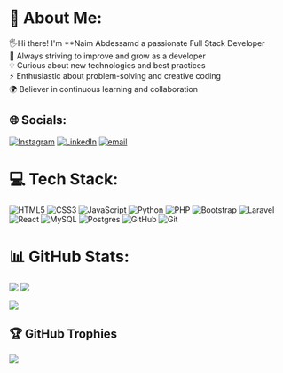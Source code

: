 # 💫 About Me:
🖐Hi there! I'm **Naim Abdessamd  a passionate  Full Stack Developer<br>🚀 Always striving to improve and grow as a developer  <br>💡 Curious about new technologies and best practices  <br>⚡ Enthusiastic about problem-solving and creative coding  <br>🌍 Believer in continuous learning and collaboration  


## 🌐 Socials:
[![Instagram](https://img.shields.io/badge/Instagram-%23E4405F.svg?logo=Instagram&logoColor=white)](https://instagram.com/abdenaeem1) [![LinkedIn](https://img.shields.io/badge/LinkedIn-%230077B5.svg?logo=linkedin&logoColor=white)](https://linkedin.com/in/abdessamad-naim-920624275) [![email](https://img.shields.io/badge/Email-D14836?logo=gmail&logoColor=white)](mailto:naimabdessamad48@gmail.com) 

# 💻 Tech Stack:
![HTML5](https://img.shields.io/badge/html5-%23E34F26.svg?style=for-the-badge&logo=html5&logoColor=white) ![CSS3](https://img.shields.io/badge/css3-%231572B6.svg?style=for-the-badge&logo=css3&logoColor=white) ![JavaScript](https://img.shields.io/badge/javascript-%23323330.svg?style=for-the-badge&logo=javascript&logoColor=%23F7DF1E) ![Python](https://img.shields.io/badge/python-3670A0?style=for-the-badge&logo=python&logoColor=ffdd54) ![PHP](https://img.shields.io/badge/php-%23777BB4.svg?style=for-the-badge&logo=php&logoColor=white) ![Bootstrap](https://img.shields.io/badge/bootstrap-%238511FA.svg?style=for-the-badge&logo=bootstrap&logoColor=white) ![Laravel](https://img.shields.io/badge/laravel-%23FF2D20.svg?style=for-the-badge&logo=laravel&logoColor=white) ![React](https://img.shields.io/badge/react-%2320232a.svg?style=for-the-badge&logo=react&logoColor=%2361DAFB) ![MySQL](https://img.shields.io/badge/mysql-4479A1.svg?style=for-the-badge&logo=mysql&logoColor=white) ![Postgres](https://img.shields.io/badge/postgres-%23316192.svg?style=for-the-badge&logo=postgresql&logoColor=white) ![GitHub](https://img.shields.io/badge/github-%23121011.svg?style=for-the-badge&logo=github&logoColor=white) ![Git](https://img.shields.io/badge/git-%23F05033.svg?style=for-the-badge&logo=git&logoColor=white)
# 📊 GitHub Stats:
![](https://github-readme-stats.vercel.app/api?username=Naim-abde&theme=dark&hide_border=false&include_all_commits=false&count_private=false)
![](https://github-readme-stats.vercel.app/api/top-langs/?username=Naim-abde&theme=dark&hide_border=false&include_all_commits=false&count_private=false&layout=compact)

![](https://nirzak-streak-stats.vercel.app/?user=Naim-abde&theme=dark&hide_border=false)
 
## 🏆 GitHub Trophies
![](https://github-profile-trophy.vercel.app/?username=Naim-abde&theme=radical&no-frame=false&no-bg=true&margin-w=4)

<!-- Proudly created with GPRM ( https://gprm.itsvg.in ) -->
